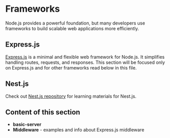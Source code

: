 # Frameworks

Node.js provides a powerful foundation, but many developers use frameworks to build scalable web applications more efficiently.

## Express.js

[Express.js](https://expressjs.com/) is a minimal and flexible web framework for Node.js. It simplifies handling routes, requests, and responses. This section will be focused only on Express.js and for other frameworks read below in this file.

## Nest.js

Check out [Nest.js repository](https://github.com/BZIvanov/Learning-NestJS) for learning materials for Nest.js.

## Content of this section

- **basic-server**
- **Middleware** - examples and info about Express.js middleware
